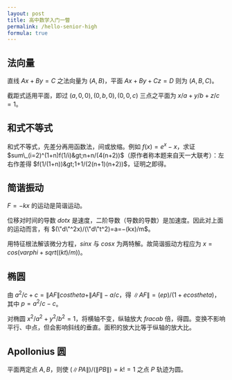 ```yaml
---
layout: post
title: 高中数学入门一瞥
permalink: /hello-senior-high
formula: true
---
```


## 法向量

直线 $Ax+By=C$ 之法向量为 $(A,B)$，平面 $Ax+By+Cz=D$ 则为 $(A,B,C)$。

截距式适用平面，即过 $(a,0,0),(0,b,0),(0,0,c)$ 三点之平面为 $x/a+y/b+z/c=1$。

## 和式不等式

和式不等式，先差分再用函数法，间或放缩。例如 $f(x)=e^x−x$，求证 $sum\_(i=2)^(1+n)f(1/i)&gt;n+n/(4(n+2))$（原作者称本题来自天一大联考）：左右作差得 $f(1/(1+n))&gt;1+1/(2(n+1)(n+2))$，证明之即得。

## 简谐振动

$F=−kx$ 的运动是简谐运动。

位移对时间的导数 $dot x$ 是速度，二阶导数（导数的导数）是加速度。因此对上面的运动而言，有 $(\"d\"^2x)/(\"d\"t^2)=a=−(kx)/m$。

用特征根法解该微分方程，$sinx$ 与 $cosx$ 为两特解。故简谐振动方程应为 $x=cos(varphi+sqrt((kt)/m))$。

## 椭圆

由 $a^2/c+c=\|AF\|costheta+\|AF\|−a/c$，得 $\|AF\|=(ep)/(1+ecostheta)$，其中 $p=a^2/c−c$。

对椭圆 $x^2/a^2+y^2/b^2=1$，将横轴不变，纵轴放大 $fracab$ 倍，得圆。变换不影响平行、中点，但会影响斜线的垂直。面积的放大比等于纵轴的放大比。

## Apollonius 圆

平面两定点 $A, B$，则使 $(\|PA\|)/(\|PB\|)=k!=1$ 之点 $P$ 轨迹为圆。

